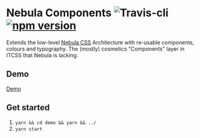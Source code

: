 # Nebula Components ![Travis-cli](https://travis-ci.org/rbrtsmith/nebula-components.svg?branch=master) [![npm version](https://badge.fury.io/js/nebula-components.svg)](https://badge.fury.io/js/nebula-components)

Extends the low-level [Nebula CSS](https://github.com/rbrtsmith/nebula-css) Architecture with re-usable components,
colours and typography.  The (mostly) cosmetics "Components" layer in ITCSS that Nebula is lacking.

## Demo
[Demo](http://rbrtsmith.com/nebula-components/)

## Get started
1. `yarn && cd demo && yarn && ../`
2. `yarn start`
